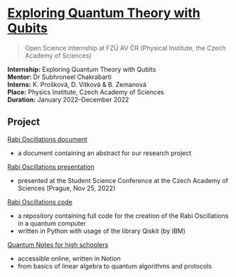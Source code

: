 # [Exploring Quantum Theory with Qubits](https://github.com/denvitko/Exploring-Quantum-Theory-with-Qubits)
> Open Science internship at FZÚ AV ČR (Physical Institute, the Czech Academy of Sciences) 

**Internship:** Exploring Quantum Theory with Qubits  
**Mentor:** Dr Subhroneel Chakrabarti   
**Interns:** K. Prošková, D. Vítková & B. Zemanová   
**Place:** Physics Institute, Czech Academy of Sciences   
**Duration:** January 2022–December 2022

## Project
[Rabi Oscillations document](./RABI-Oscillation/Rabi-Oscillations.pdf)
- a document containing an abstract for our research project

[Rabi Oscillations presentation](./PRESENTATIONS/Rabi-Oscillation.pdf)
- presented at the Student Science Conference at the Czech Academy of Sciences (Prague, Nov 25, 2022)

[Rabi Oscillations code](./RABI-Oscillation)
- a repository containing full code for the creation of the Rabi Oscillations in a quantum computer
- written in Python with usage of the library Qiskit (by IBM)

[Quantum Notes for high schoolers](https://superstrings.notion.site/Exploring-Quantum-Theory-with-Qubits-a4b99196fcdf4dceb3f7f4e96d6f00f2)
- accessible online, written in Notion
- from basics of linear algebra to quantum algorithms and protocols
